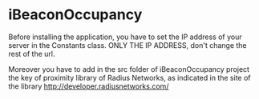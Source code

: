 iBeaconOccupancy
================

Before installing the application, you have to set the IP address of your server in the Constants class. ONLY THE IP ADDRESS, don't change the rest of the url.

Moreover you have to add in the src folder of iBeaconOccupancy project the key of proximity library of Radius Networks, as indicated in the site of the library http://developer.radiusnetworks.com/

